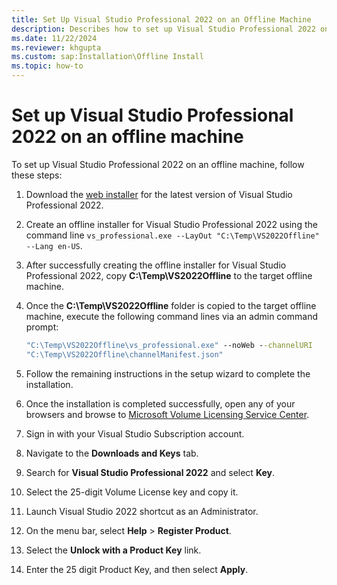 ```yaml
---
title: Set Up Visual Studio Professional 2022 on an Offline Machine
description: Describes how to set up Visual Studio Professional 2022 on an offline machine.
ms.date: 11/22/2024
ms.reviewer: khgupta
ms.custom: sap:Installation\Offline Install
ms.topic: how-to
---
```

# Set up Visual Studio Professional 2022 on an offline machine

To set up Visual Studio Professional 2022 on an offline machine, follow these steps:

1. Download the [web installer]( https://aka.ms/vs/17/release/vs_professional.exe) for the latest version of Visual Studio Professional 2022.
1. Create an offline installer for Visual Studio Professional 2022 using the command line `vs_professional.exe --LayOut "C:\Temp\VS2022Offline" --Lang en-US`.
1. After successfully creating the offline installer for Visual Studio Professional 2022, copy **C:\Temp\VS2022Offline** to the target offline machine.
1. Once the **C:\Temp\VS2022Offline** folder is copied to the target offline machine, execute the following command lines via an admin command prompt:

   ```cmd
   "C:\Temp\VS2022Offline\vs_professional.exe" --noWeb --channelURI
   "C:\Temp\VS2022Offline\channelManifest.json"
   ```

1. Follow the remaining instructions in the setup wizard to complete the installation.
1. Once the installation is completed successfully, open any of your browsers and browse to [Microsoft Volume Licensing Service Center](https://microsoft.com/Licensing/ServiceCenter/Downloads/DownloadsAndKeys.aspx).
1. Sign in with your Visual Studio Subscription account.
1. Navigate to the **Downloads and Keys** tab.
1. Search for **Visual Studio Professional 2022** and select **Key**.
1. Select the 25-digit Volume License key and copy it.
1. Launch Visual Studio 2022 shortcut as an Administrator.
1. On the menu bar, select **Help** > **Register Product**.
1. Select the **Unlock with a Product Key** link.
1. Enter the 25 digit Product Key, and then select **Apply**.
